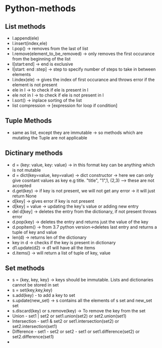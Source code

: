 # Python-methods

## List methods
- l.append(ele)
- l.insert(index,ele)
- l.pop() -> removes from the last of list
- l.remove(element_to_be_removed) -> only removes the first occurance from the beginning of the list
- l[start:end] -> end is exclusive
- l[start: end :step] -> step to specify number of steps to take in between elements
- l.index(ele) -> gives the index of first occurance and throws error if the element is not present
- ele in l -> to check if ele is present in l
- ele not in l -> to check if ele is not present in l
- l.sort() -> inplace sorting of the list
- list compression -> [expression for loop if condition]

## Tuple Methods
- same as list, except they are immutable -> so methods which are mutating the Tuple are not applicable

## Dictinary methods
- d = {key: value, key: value} -> in this format key can be anything which is not mutable
- d = dict(key=value, key=value) -> dict constructor -> here we can only give cosntant values as key e.g title. "title", "1",1, (2,3) --> these are not accepted
- d.get(key) -> if key is not present, we will not get any error -> it will just return None
- d[key] -> gives error if key is not present
- d[key] = value -> updating the key's value or adding new entry
- del d[key] -> deletes the entry from the dictionary, if not present throws error
- d.pop(key) -> deletes the entry and returns just the value of the key 
- d.popitem() -> from 3.7 python version->deletes last entry and returns a tuple of key and value
- len(d) -> returns len of the dictionary
- key in d -> checks if the key is present in dictionary
- d1.update(d2) -> d1 will have all the items
- d.items() -> will return a list of tuple of key, value

## Set methods
- s = {key, key, key} -> keys should be immutable. Lists and dictionaries cannot be stored in set
- s = set(key,key,key)
- s.add(key) - to add a key to set
- s.update(new_set) -> s contains all the elements of s set and new_set set
- s.discard(key) or s.remove(key) -> To remove the key from the set
- Union - set1 | set2 or set1.union(set2) or set2.union(set1)
- Intersection - set1 & set2 or set1.intersection(set2) or set2.intersection(set1)
- Difference - set1 - set2 or set2 - set1 or set1.difference(set2) or set2.difference(set1)
- 
